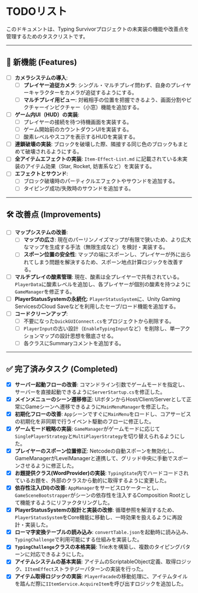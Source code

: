 # TODOリスト

このドキュメントは、Typing Survivorプロジェクトの未実装の機能や改善点を管理するためのタスクリストです。

---

## 🚀 新機能 (Features)

- [ ] **カメラシステムの導入**:
    - [ ] **プレイヤー追従カメラ**: シングル・マルチプレイ問わず、自身のプレイヤーキャラクターをカメラが追従するようにする。
    - [ ] **マルチプレイ用ビュー**: 対戦相手の位置を把握できるよう、画面分割やピクチャーインピクチャー（小窓）機能を追加する。
- [ ] **ゲーム内UI（HUD）の実装**:
    - [ ] プレイヤーの接続を待つ待機画面を実装する。
    - [ ] ゲーム開始前のカウントダウンUIを実装する。
    - [ ] 酸素レベルやスコアを表示するHUDを実装する。
- [ ] **連鎖破壊の実装**: ブロックを破壊した際、隣接する同じ色のブロックもまとめて破壊されるようにする。
- [ ] **全アイテムエフェクトの実装**: `Item-Effect-List.md` に記載されている未実装のアイテム効果（Star, Rocket, 妨害系など）を実装する。
- [ ] **エフェクトとサウンド**:
    - [ ] ブロック破壊時のパーティクルエフェクトやサウンドを追加する。
    - [ ] タイピング成功/失敗時のサウンドを追加する。

---

## 🛠️ 改善点 (Improvements)

- [ ] **マップシステムの改善**:
    - [ ] **マップの広さ**: 現在のパーリンノイズマップが有限で狭いため、より広大なマップを生成する手法（無限生成など）を検討・実装する。
    - [ ] **スポーン位置の安全性**: マップの端にスポーンし、プレイヤーが外に出られてしまう問題を解決するため、スポーン地点計算ロジックを改善する。
- [ ] **マルチプレイの酸素管理**: 現在、酸素は全プレイヤーで共有されている。`PlayerData`に酸素レベルを追加し、各プレイヤーが個別の酸素を持つように`GameManager`を修正する。
- [ ] **PlayerStatusSystemの永続化**: `PlayerStatusSystem`に、Unity Gaming ServicesのCloud Saveなどを利用したセーブ/ロード機能を追加する。
- [ ] **コードクリーンアップ**:
    - [ ] 不要になった`QuickGUIConnect.cs`をプロジェクトから削除する。
    - [ ] `PlayerInput`の古い設計（`EnableTypingInput`など）を削除し、単一アクションマップの設計思想を徹底させる。
    - [ ] 各クラスにSummaryコメントを追加する。

---

## ✅ 完了済みタスク (Completed)

- [x] **サーバー起動フローの改善**: コマンドライン引数でゲームモードを指定し、サーバーを直接起動できるように`ServerStartup.cs`を修正した。
- [x] **メインメニューのシーン遷移修正**: UIボタンからHost/Client/Serverとして正常にGameシーンへ遷移できるように`MainMenuManager`を修正した。
- [x] **初期化フローの改善**: `App`シーンですぐに`MainMenu`をロードし、コアサービスの初期化を非同期で行うイベント駆動のフローに修正した。
- [x] **ゲームモード戦略の実装**: `GameManager`がゲームモードに応じて`SinglePlayerStrategy`と`MultiPlayerStrategy`を切り替えられるようにした。
- [x] **プレイヤーのスポーン位置修正**: Netcodeの自動スポーンを無効化し、GameManagerがLevelManagerと連携して、グリッド中央に手動でスポーンさせるように修正した。
- [x] **お題提供クラス(WordProvider)の実装**: `TypingState`内でハードコードされているお題を、外部のクラスから動的に取得するように変更した。
- [x] **依存性注入(DI)の改善**: `AppManager`をサービスロケーターとし、`GameSceneBootstrapper`がシーンの依存性を注入するComposition Rootとして機能するようにリファクタリングした。
- [x] **PlayerStatusSystemの設計と実装の改修**: 循環参照を解消するため、`PlayerStatusSystem`をCore機能に移動し、一時効果を扱えるように再設計・実装した。
- [x] **ローマ字変換テーブルの読み込み**: `convertTable.json`を起動時に読み込み、`TypingChallenge`で利用可能にする仕組みを実装した。
- [x] **`TypingChallenge`クラスの本格実装**: Trie木を構築し、複数のタイピングパターンに対応できるようにした。
- [x] **アイテムシステムの基本実装**: アイテムのScriptableObject定義、取得ロジック、`IItemEffect`ストラテジーパターンの実装を行った。
- [x] **アイテム取得ロジックの実装**: `PlayerFacade`の移動処理に、アイテムタイルを踏んだ際に`IItemService.AcquireItem`を呼び出すロジックを追加した。
